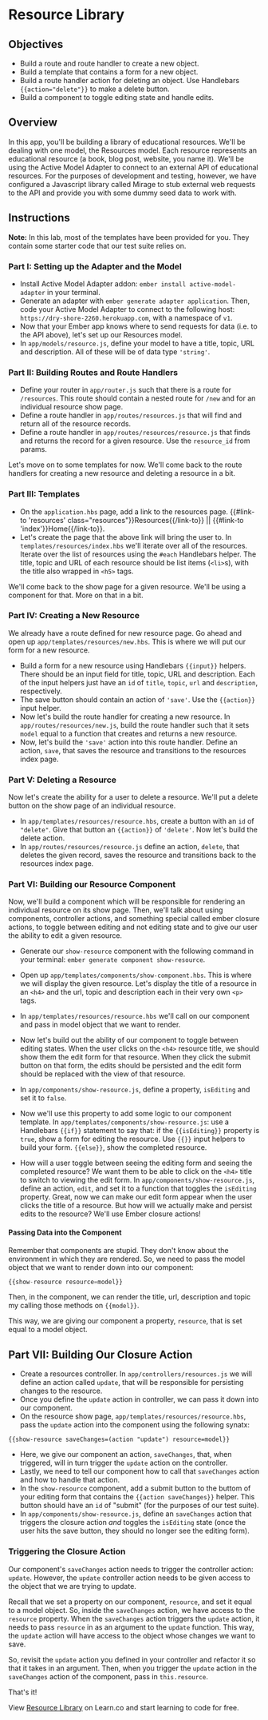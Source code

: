# Resource Library

## Objectives

* Build a route and route handler to create a new object. 
* Build a template that contains a form for a new object.
* Build a route handler action for deleting an object. Use Handlebars `{{action="delete"}}` to make a delete button. 
* Build a component to toggle editing state and handle edits.  


## Overview

In this app, you'll be building a library of educational resources. We'll be dealing with one model, the Resources model. Each resource represents an educational resource (a book, blog post, website, you name it). We'll be using the Active Model Adapter to connect to an external API of educational resources. For the purposes of development and testing, however, we have configured a Javascript library called Mirage to stub external web requests to the API and provide you with some dummy seed data to work with. 

## Instructions

**Note:** In this lab, most of the templates have been provided for you. They contain some starter code that our test suite relies on. 

### Part I: Setting up the Adapter and the Model

* Install Active Model Adapter addon: `ember install active-model-adapter` in your terminal. 
* Generate an adapter with `ember generate adapter application`. Then, code your Active Model Adapter to connect to the following host: `https://dry-shore-2260.herokuapp.com`, with a namespace of `v1`.
* Now that your Ember app knows where to send requests for data (i.e. to the API above), let's set up our Resources model. 
* In `app/models/resource.js`, define your model to have a title, topic, URL and description. All of these will be of data type `'string'`.

### Part II: Building Routes and Route Handlers

* Define your router in `app/router.js` such that there is a route for `/resources`. This route should contain a nested route for `/new` and for an individual resource show page. 
* Define a route handler in `app/routes/resources.js` that will find and return all of the resource records. 
* Define a route handler in `app/routes/resources/resource.js` that finds and returns the record for a given resource. Use the `resource_id` from params. 

Let's move on to some templates for now. We'll come back to the route handlers for creating a new resource and deleting a resource in a bit. 

### Part III: Templates

* On the `application.hbs` page, add a link to the resources page. 
{{#link-to 'resources' class="resources"}}Resources{{/link-to}} || {{#link-to 'index'}}Home{{/link-to}}.
* Let's create the page that the above link will bring the user to. In `templates/resources/index.hbs` we'll iterate over all of the resources. Iterate over the list of resources using the `#each` Handlebars helper. The title, topic and URL of each resource should be list items (`<li>`s), with the title also wrapped in `<h5>` tags. 

We'll come back to the show page for a given resource. We'll be using a component for that. More on that in a bit. 

### Part IV: Creating a New Resource

We already have a route defined for new resource page. Go ahead and open up `app/templates/resources/new.hbs`. This is where we will put our form for a new resource. 

* Build a form for a new resource using Handlebars `{{input}}` helpers. There should be an input field for title, topic, URL and description. Each of the input helpers just have an `id` of `title`, `topic`, `url` and `description`, respectively. 
* The save button should contain an action of `'save'`. Use the `{{action}}` input helper. 
* Now let's build the route handler for creating a new resource. In `app/routes/resources/new.js`, build the route handler such that it sets `model` equal to a function that creates and returns a new resource. 
* Now, let's build the `'save'` action into this route handler. Define an action, `save`, that saves the resource and transitions to the resources index page. 

### Part V: Deleting a Resource

Now let's create the ability for a user to delete a resource. We'll put a delete button on the show page of an individual resource. 

* In `app/templates/resources/resource.hbs`, create a button with an `id` of `"delete"`. Give that button an `{{action}}` of `'delete'`. Now let's build the delete action. 
* In `app/routes/resources/resource.js` define an action, `delete`, that deletes the given record, saves the resource and transitions back to the resources index page. 

### Part VI: Building our Resource Component

Now, we'll build a component which will be responsible for rendering an individual resource on its show page. Then, we'll talk about using components, controller actions, and something special called ember closure actions, to toggle between editing and not editing state and to give our user the ability to edit a given resource.

* Generate our `show-resource` component with the following command in your terminal: `ember generate component show-resource`. 
* Open up `app/templates/components/show-component.hbs`. This is where we will display the given resource. Let's display the title of a resource in an `<h4>` and the url, topic and description each in their very own `<p>` tags. 
* In `app/templates/resources/resource.hbs` we'll call on our component and pass in model object that we want to render. 
* Now let's build out the ability of our component to toggle between editing states. When the user clicks on the `<h4>` resource title, we should show them the edit form for that resource. When they click the submit button on that form, the edits should be persisted and the edit form should be replaced with the view of that resource. 
* In `app/components/show-resource.js`, define a property, `isEditing` and set it to `false`. 
* Now we'll use this property to add some logic to our component template. In `app/templates/components/show-resource.js`: use a Handlebars `{{if}}` statement to say that: if the `{{isEditing}}` property is `true`, show a form for editing the resource. Use `{{}}` input helpers to build your form. `{{else}}`, show the completed resource. 

* How will a user toggle between seeing the editing form and seeing the completed resource? We want them to be able to click on the `<h4>` title to switch to viewing the edit form. In `app/components/show-resource.js`, define an action, `edit`, and set it to a function that toggles the `isEditing` property. Great, now we can make our edit form appear when the user clicks the title of a resource. But how will we actually make and persist edits to the resource? We'll use Ember closure actions!

#### Passing Data into the Component

Remember that components are stupid. They don't know about the environment in which they are rendered. So, we need to pass the model object that we want to render down into our component:

```javascript
{{show-resource resource=model}}
```

Then, in the component, we can render the title, url, description and topic my calling those methods on `{{model}}`.

This way, we are giving our component a property, `resource`, that is set equal to a model object. 

## Part VII: Building Our Closure Action

* Create a resources controller. In `app/controllers/resources.js` we will define an action called `update`, that will be responsible for persisting changes to the resource.
* Once you define the `update` action in controller, we can pass it down into our component. 
* On the resource show page, `app/templates/resources/resource.hbs`, pass the `update` action into the component using the following synatx:


```
{{show-resource saveChanges=(action "update") resource=model}}
```

* Here, we give our component an action, `saveChanges`, that, when triggered, will in turn trigger the `update` action on the controller.
* Lastly, we need to tell our component how to call that `saveChanges` action and how to handle that action. 
* In the `show-resource` component, add a submit button to the buttom of your editing form that contains the `{{action saveChanges}}` helper. This button should have an `id` of "submit" (for the purposes of our test suite). 
* In `app/components/show-resource.js`, define an `saveChanges` action that triggers the closure action *and* toggles the `isEditing` state (once the user hits the save button, they should no longer see the editing form).

### Triggering the Closure Action

Our component's `saveChanges` action needs to trigger the controller action: `update`. However, the `update` controller action needs to be given access to the object that we are trying to update. 

Recall that we set a property on our component, `resource`, and set it equal to a model object. So, inside the `saveChanges` action, we have access to the `resource` property. When the `saveChanges` action triggers the `update` action, it needs to pass `resource` in as an argument to the `update` function. This way, the `update` action will have access to the object whose changes we want to save. 

So, revisit the `update` action you defined in your controller and refactor it so that it takes in an argument. Then, when you trigger the `update` action in the `saveChanges` action of the component, pass in `this.resource`. 

That's it!

<p data-visibility='hidden'>View <a href='https://learn.co/lessons/ember-crud-lab' title='Resource Library'>Resource Library</a> on Learn.co and start learning to code for free.</p>
